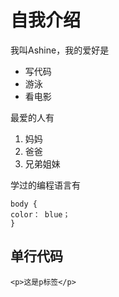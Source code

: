 # 自我介绍

我叫Ashine，我的爱好是

* 写代码
* 游泳
* 看电影

最爱的人有
1. 妈妈
2. 爸爸
3. 兄弟姐妹

学过的编程语言有
```
body {
color： blue；
}
```
## 单行代码

`<p>这是p标签</p>`